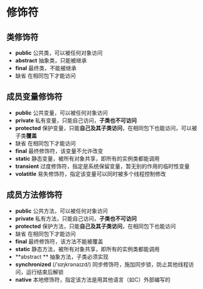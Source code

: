 # 修饰符

## 类修饰符

- **public**                       公共类，可以被任何对象访问
- **abstract**                   抽象类，只能被继承
- **final**                          最终类，不能被继承
- 缺省                           在相同包下才能访问



## 成员变量修饰符

- **public**                        公共变量，可以被任何对象访问
- **private**                      私有变量，只能自己访问，**子类也不可访问**
- **protected**                 保护变量，只能**自己及其子类访问**，在相同包下也能访问，可以被子类**覆盖**
- 缺省                            在相同包下才能访问
- **final**                           最终修饰符，该变量不允许改变
- **static**                         静态变量，被所有对象共享，即所有的实例类都能调用
- **transient**                  过度修饰符，指定是系统保留变量，暂无别的作用的临时性变量
- **volatitle**                   易失修饰符，指定该变量可以同时被多个线程控制修改



## 成员方法修饰符

- **public**                        公共方法，可以被任何对象访问
- **private**                      私有方法，只能自己访问，**子类也不可访问**
- **protected**                 保护方法，只能**自己及其子类访问**，在相同包下也能访问
- 缺省                            在相同包下才能访问
- **final**                           最终修饰符，该方法不能被覆盖
- **static**                         静态方法，被所有对象共享，即所有的实例类都能调用
- **abstract **                  抽象方法，子类必须实现
- **synchronized** (/ˈsɪŋkrənaɪzd/)        同步修饰符，施加同步锁，防止其他线程访问，运行结束后解锁
- **native**                       本地修饰符，指定该方法是用其他语言（如C）外部编写的
